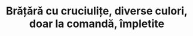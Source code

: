 ---
layout: post
title: "Brățără cu cruciulițe, diverse culori, doar la comandă, împletite"
description: "Brățără cu cruciulițe, diverse culori, doar la comandă, împletite."
img: "/assets/img/bratari-cu-cruciulite-diverse-culori-doar-la-comanda-1.jpg"
img2: "/assets/img/bratari-cu-cruciulite-diverse-culori-doar-la-comanda-2.jpg"
colors: "diverse"
price: "6.00 RON /buc"
vertical: true
---